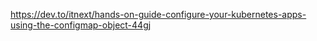 https://dev.to/itnext/hands-on-guide-configure-your-kubernetes-apps-using-the-configmap-object-44gj
